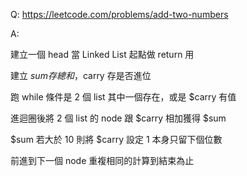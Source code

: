 Q: https://leetcode.com/problems/add-two-numbers

A:

建立一個 head 當 Linked List 起點做 return 用

建立 $sum 存總和，$carry 存是否進位

跑 while 條件是 2 個 list 其中一個存在，或是 $carry 有值

進迴圈後將 2 個 list 的 node 跟 $carry 相加獲得 $sum

$sum 若大於 10 則將 $carry 設定 1 本身只留下個位數

前進到下一個 node 重複相同的計算到結束為止